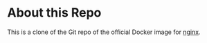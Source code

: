 # About this Repo

This is a clone of the Git repo of the official Docker image for [nginx](https://registry.hub.docker.com/_/nginx/). 
